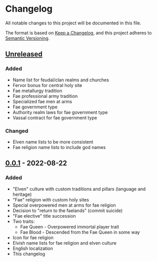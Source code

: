 # Changelog
All notable changes to this project will be documented in this file.

The format is based on [Keep a Changelog](https://keepachangelog.com/en/1.0.0/),
and this project adheres to [Semantic Versioning](https://semver.org/spec/v2.0.0.html).

## [Unreleased]
### Added
- Name list for feudal/clan realms and churches
- Fervor bonus for central holy site
- Fae metallurgy tradition
- Fae professional army tradition
- Specialized fae men at arms
- Fae government type
- Authority realm laws for fae government type
- Vassal contract for fae government type

### Changed
- Elven name lists to be more consistent
- Fae religion name lists to include god names

## [0.0.1] - 2022-08-22
### Added
- "Elven" culture with custom traditions and pillars (language and heritage)
- "Fae" religion with custom holy sites
- Special overpowered men at arms for fae religion
- Decision to "return to the faelands" (commit suicide)
- "Fae elective" title succession
- Two traits:
  - Fae Queen - Overpowered immortal player trait
  - Fae Blood - Descended from the Fae Queen in some way
- Icon for fae religion
- Elvish name lists for fae religion and elven culture
- English localization
- This changelog

[Unreleased]: https://github.com/deep-dolphin/mod-ck3-elven-queen/compare/v0.0.1...HEAD
[0.0.1]: https://github.com/deep-dolphin/mod-ck3-elven-queen/releases/tag/v0.0.1